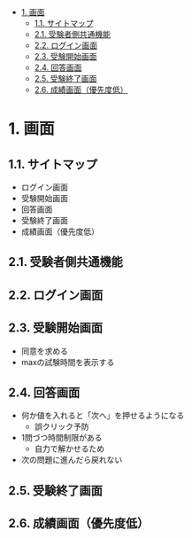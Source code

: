 
- [1. 画面](#1-画面)
  - [1.1. サイトマップ](#11-サイトマップ)
  - [2.1. 受験者側共通機能](#21-受験者側共通機能)
  - [2.2. ログイン画面](#22-ログイン画面)
  - [2.3. 受験開始画面](#23-受験開始画面)
  - [2.4. 回答画面](#24-回答画面)
  - [2.5. 受験終了画面](#25-受験終了画面)
  - [2.6. 成績画面（優先度低）](#26-成績画面優先度低)


# 1. 画面

## 1.1. サイトマップ

- ログイン画面
- 受験開始画面
- 回答画面
- 受験終了画面
- 成績画面（優先度低）


## 2.1. 受験者側共通機能

## 2.2. ログイン画面

## 2.3. 受験開始画面

- 同意を求める
- maxの試験時間を表示する

## 2.4. 回答画面

- 何か値を入れると「次へ」を押せるようになる
  - 誤クリック予防
- 1問づつ時間制限がある
  - 自力で解かせるため
- 次の問題に進んだら戻れない

## 2.5. 受験終了画面

## 2.6. 成績画面（優先度低）

